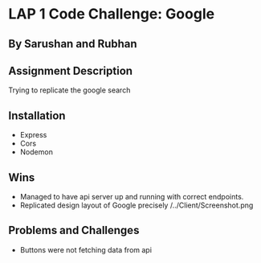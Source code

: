 # LAP 1 Code Challenge: Google

## By Sarushan and Rubhan

## Assignment Description

Trying to replicate the google search

## Installation

- Express
- Cors
- Nodemon

## Wins

- Managed to have api server up and running with correct endpoints.
- Replicated design layout of Google precisely
  /../Client/Screenshot.png

## Problems and Challenges

- Buttons were not fetching data from api
